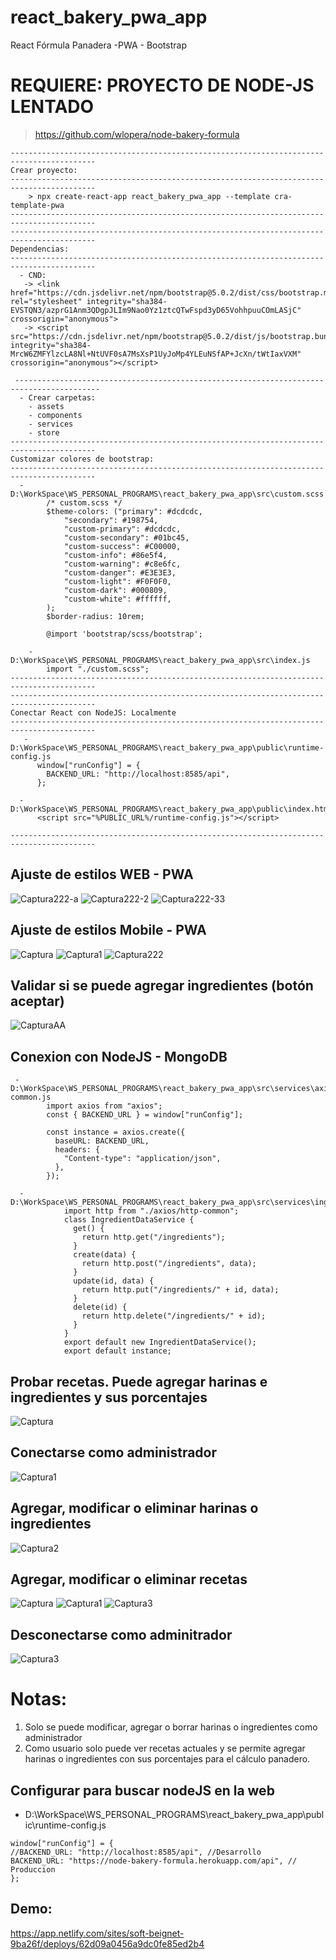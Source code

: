 # react_bakery_pwa_app
React Fórmula Panadera -PWA - Bootstrap

# REQUIERE: PROYECTO DE NODE-JS LENTADO
  > https://github.com/wlopera/node-bakery-formula 
```
-----------------------------------------------------------------------------------------
Crear proyecto:
-----------------------------------------------------------------------------------------
    > npx create-react-app react_bakery_pwa_app --template cra-template-pwa
-----------------------------------------------------------------------------------------
-----------------------------------------------------------------------------------------
Dependencias:
-----------------------------------------------------------------------------------------
  - CND:
   -> <link href="https://cdn.jsdelivr.net/npm/bootstrap@5.0.2/dist/css/bootstrap.min.css" rel="stylesheet" integrity="sha384-EVSTQN3/azprG1Anm3QDgpJLIm9Nao0Yz1ztcQTwFspd3yD65VohhpuuCOmLASjC" crossorigin="anonymous">
   -> <script src="https://cdn.jsdelivr.net/npm/bootstrap@5.0.2/dist/js/bootstrap.bundle.min.js" integrity="sha384-MrcW6ZMFYlzcLA8Nl+NtUVF0sA7MsXsP1UyJoMp4YLEuNSfAP+JcXn/tWtIaxVXM" crossorigin="anonymous"></script>
  
 -----------------------------------------------------------------------------------------
  - Crear carpetas:
    - assets
    - components
    - services
    - store
-----------------------------------------------------------------------------------------
Customizar colores de bootstrap:
-----------------------------------------------------------------------------------------
  - D:\WorkSpace\WS_PERSONAL_PROGRAMS\react_bakery_pwa_app\src\custom.scss
        /* custom.scss */
        $theme-colors: ("primary": #dcdcdc,
            "secondary": #198754,
            "custom-primary": #dcdcdc,
            "custom-secondary": #01bc45,
            "custom-success": #C00000,
            "custom-info": #86e5f4,
            "custom-warning": #c8e6fc,
            "custom-danger": #E3E3E3,
            "custom-light": #F0F0F0,
            "custom-dark": #000809,
            "custom-white": #ffffff,
        );
        $border-radius: 10rem;

        @import 'bootstrap/scss/bootstrap';

    - D:\WorkSpace\WS_PERSONAL_PROGRAMS\react_bakery_pwa_app\src\index.js
        import "./custom.scss";
-----------------------------------------------------------------------------------------
-----------------------------------------------------------------------------------------
Conectar React con NodeJS: Localmente
-----------------------------------------------------------------------------------------
   - D:\WorkSpace\WS_PERSONAL_PROGRAMS\react_bakery_pwa_app\public\runtime-config.js
      window["runConfig"] = {
        BACKEND_URL: "http://localhost:8585/api",
      };

  - D:\WorkSpace\WS_PERSONAL_PROGRAMS\react_bakery_pwa_app\public\index.html
      <script src="%PUBLIC_URL%/runtime-config.js"></script>
      
-----------------------------------------------------------------------------------------
```

## Ajuste de estilos WEB - PWA
![Captura222-a](https://user-images.githubusercontent.com/7141537/177217574-c864623e-0e05-4d66-8d5b-39db1786bd2e.PNG)
![Captura222-2](https://user-images.githubusercontent.com/7141537/177217582-1eaf7dda-708d-4c0e-85d4-55d4574aee1c.PNG)
![Captura222-33](https://user-images.githubusercontent.com/7141537/177217570-2eb9cd4e-b396-4a99-9cca-2c77cb9b9d46.PNG)

## Ajuste de estilos Mobile - PWA
![Captura](https://user-images.githubusercontent.com/7141537/177217579-4cb9c473-4479-4c3a-8af6-7eaa02c94105.PNG)
![Captura1](https://user-images.githubusercontent.com/7141537/177217580-5068a374-2d27-40b9-880d-a0b2bb97c768.PNG)
![Captura222](https://user-images.githubusercontent.com/7141537/177217581-41ea3860-6332-4054-9a75-2c36676e37fc.PNG)

## Validar si se puede agregar ingredientes (botón aceptar)
![CapturaAA](https://user-images.githubusercontent.com/7141537/177217576-70e598e0-9688-4843-85c6-d3f3025e3257.PNG)

## Conexion con NodeJS - MongoDB
```
 - D:\WorkSpace\WS_PERSONAL_PROGRAMS\react_bakery_pwa_app\src\services\axios\http-common.js
        import axios from "axios";
        const { BACKEND_URL } = window["runConfig"];

        const instance = axios.create({
          baseURL: BACKEND_URL,
          headers: {
            "Content-type": "application/json",
          },
        });
        
  - D:\WorkSpace\WS_PERSONAL_PROGRAMS\react_bakery_pwa_app\src\services\ingredient.service.js
            import http from "./axios/http-common";
            class IngredientDataService {
              get() {
                return http.get("/ingredients");
              }
              create(data) {
                return http.post("/ingredients", data);
              }
              update(id, data) {
                return http.put("/ingredients/" + id, data);
              }
              delete(id) {
                return http.delete("/ingredients/" + id);
              }
            }
            export default new IngredientDataService();
            export default instance;
```
## Probar recetas. Puede agregar harinas e ingredientes y sus porcentajes 
![Captura](https://user-images.githubusercontent.com/7141537/178596769-ce39137f-e2b5-4759-8d1e-2df830ab6df5.PNG)

## Conectarse como administrador
![Captura1](https://user-images.githubusercontent.com/7141537/178596762-17d31845-799e-41e9-9bb1-19effcc83ca3.PNG)

## Agregar, modificar o eliminar harinas o ingredientes 
![Captura2](https://user-images.githubusercontent.com/7141537/178596765-0bcb5d64-8bb8-4516-bd43-557950109482.PNG)

## Agregar, modificar o eliminar recetas
![Captura](https://user-images.githubusercontent.com/7141537/178816587-79206a5f-8b0d-4f7f-8319-d488b3380942.PNG)
![Captura1](https://user-images.githubusercontent.com/7141537/178816584-e1a9d289-e17d-4510-8762-53b50e46a370.PNG)
![Captura3](https://user-images.githubusercontent.com/7141537/178816586-2a8ddd55-ac05-4700-a4ae-0a6f9a6d2d95.PNG)

## Desconectarse como adminitrador
![Captura3](https://user-images.githubusercontent.com/7141537/178596767-c8ed8626-b97e-4195-a975-0eb34d748c2b.PNG)

# Notas:
 1. Solo se puede modificar, agregar o borrar harinas o ingredientes como administrador
 2. Como usuario solo puede ver recetas actuales y se permite agregar harinas o ingredientes con sus porcentajes para el cálculo panadero. 

## Configurar para buscar nodeJS en la web
  - D:\WorkSpace\WS_PERSONAL_PROGRAMS\react_bakery_pwa_app\public\runtime-config.js
  ```
  window["runConfig"] = {
  //BACKEND_URL: "http://localhost:8585/api", //Desarrollo
  BACKEND_URL: "https://node-bakery-formula.herokuapp.com/api", // Produccion
};

  ```
  ## Demo: 
  https://app.netlify.com/sites/soft-beignet-9ba26f/deploys/62d09a0456a9dc0fe85ed2b4
